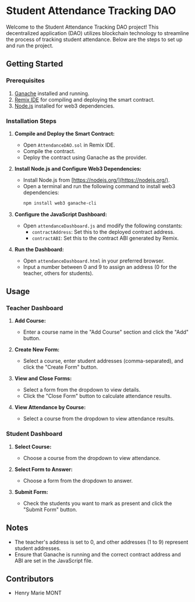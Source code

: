 # Student Attendance Tracking DAO

Welcome to the Student Attendance Tracking DAO project! This decentralized application (DAO) utilizes blockchain technology to streamline the process of tracking student attendance. Below are the steps to set up and run the project.

## Getting Started

### Prerequisites
1. [Ganache](https://www.trufflesuite.com/ganache) installed and running.
2. [Remix IDE](https://remix.ethereum.org/) for compiling and deploying the smart contract.
3. [Node.js](https://nodejs.org/) installed for web3 dependencies.

### Installation Steps
1. **Compile and Deploy the Smart Contract:**
   - Open `AttendanceDAO.sol` in Remix IDE.
   - Compile the contract.
   - Deploy the contract using Ganache as the provider.

2. **Install Node.js and Configure Web3 Dependencies:**
   - Install Node.js from [https://nodejs.org/](https://nodejs.org/).
   - Open a terminal and run the following command to install web3 dependencies:
     ```bash
     npm install web3 ganache-cli
     ```

3. **Configure the JavaScript Dashboard:**
   - Open `attendanceDashboard.js` and modify the following constants:
     - `contractAddress`: Set this to the deployed contract address.
     - `contractABI`: Set this to the contract ABI generated by Remix.

4. **Run the Dashboard:**
   - Open `attendanceDashboard.html` in your preferred browser.
   - Input a number between 0 and 9 to assign an address (0 for the teacher, others for students).

## Usage

### Teacher Dashboard
1. **Add Course:**
   - Enter a course name in the "Add Course" section and click the "Add" button.

2. **Create New Form:**
   - Select a course, enter student addresses (comma-separated), and click the "Create Form" button.

3. **View and Close Forms:**
   - Select a form from the dropdown to view details.
   - Click the "Close Form" button to calculate attendance results.

4. **View Attendance by Course:**
   - Select a course from the dropdown to view attendance results.

### Student Dashboard
1. **Select Course:**
   - Choose a course from the dropdown to view attendance.

2. **Select Form to Answer:**
   - Choose a form from the dropdown to answer.

3. **Submit Form:**
   - Check the students you want to mark as present and click the "Submit Form" button.

## Notes
- The teacher's address is set to 0, and other addresses (1 to 9) represent student addresses.
- Ensure that Ganache is running and the correct contract address and ABI are set in the JavaScript file.

## Contributors
- Henry Marie MONT